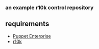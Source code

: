 ### an example r10k control repository

## requirements
- [Puppet Enterprise](http://puppetlabs.com/puppet/puppet-enterprise)
- [r10k](https://github.com/adrienthebo/r10k)
